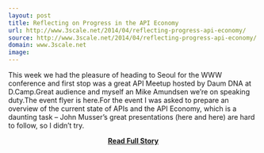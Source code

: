 ```yaml
---
layout: post
title: Reflecting on Progress in the API Economy
url: http://www.3scale.net/2014/04/reflecting-progress-api-economy/
source: http://www.3scale.net/2014/04/reflecting-progress-api-economy/
domain: www.3scale.net
image: 
---
```


<p>This week we had the pleasure of heading to Seoul for the WWW conference and first stop was a great API Meetup hosted by Daum DNA at D.Camp.Great audience and myself an Mike Amundsen we’re on speaking duty.The event flyer is here.For the event I was asked to prepare an overview of the current state of APIs and the API Economy, which is a daunting task – John Musser’s great presentations (here and here) are hard to follow, so I didn’t try.</p>
<center><p><a href="http://www.3scale.net/2014/04/reflecting-progress-api-economy/" style='padding:25px; font-sze:18px; font-weight: bold;'>Read Full Story</a></p></center>
